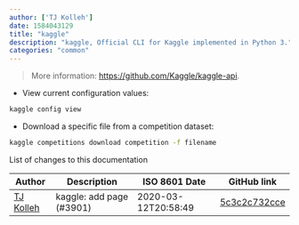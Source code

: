 ```yaml
---
author: ['TJ Kolleh']
date: 1584043129
title: "kaggle"
description: "kaggle, Official CLI for Kaggle implemented in Python 3."
categories: "common"
---
```

> More information: <https://github.com/Kaggle/kaggle-api>.

- View current configuration values:

```bash
kaggle config view
```

- Download a specific file from a competition dataset:

```bash
kaggle competitions download competition -f filename
```
List of changes to this documentation


Author | Description | ISO 8601 Date | GitHub link
------|-----|-----|-----
[TJ Kolleh](mailto:tinatuh@gmail.com) | kaggle: add page (#3901) | 2020-03-12T20:58:49 | [5c3c2c732cce](https://github.com/tldr-pages/tldr/commit/5c3c2c732ccec71c4f03096cca23e8d6e45248be)

